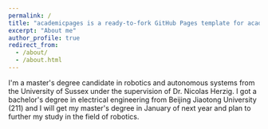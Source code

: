 ```yaml
---
permalink: /
title: "academicpages is a ready-to-fork GitHub Pages template for academic personal websites"
excerpt: "About me"
author_profile: true
redirect_from: 
  - /about/
  - /about.html
---
```


I'm a master's degree candidate in robotics and autonomous systems from the University of Sussex under the supervision of Dr. Nicolas Herzig. I got a bachelor's degree in electrical engineering from Beijing Jiaotong University (211) and I will get my master's degree in January of next year and plan to further my study in the field of robotics.

